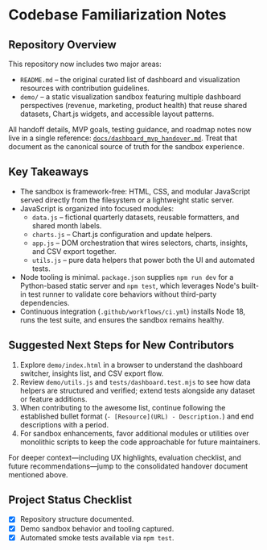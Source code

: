# Codebase Familiarization Notes

## Repository Overview

This repository now includes two major areas:

- `README.md` – the original curated list of dashboard and visualization resources with contribution guidelines.
- `demo/` – a static visualization sandbox featuring multiple dashboard perspectives (revenue, marketing, product health) that reuse shared datasets, Chart.js widgets, and accessible layout patterns.

All handoff details, MVP goals, testing guidance, and roadmap notes now live in a single reference: [`docs/dashboard_mvp_handover.md`](docs/dashboard_mvp_handover.md). Treat that document as the canonical source of truth for the sandbox experience.

## Key Takeaways

- The sandbox is framework-free: HTML, CSS, and modular JavaScript served directly from the filesystem or a lightweight static server.
- JavaScript is organized into focused modules:
  - `data.js` – fictional quarterly datasets, reusable formatters, and shared month labels.
  - `charts.js` – Chart.js configuration and update helpers.
  - `app.js` – DOM orchestration that wires selectors, charts, insights, and CSV export together.
  - `utils.js` – pure data helpers that power both the UI and automated tests.
- Node tooling is minimal. `package.json` supplies `npm run dev` for a Python-based static server and `npm test`, which leverages Node's built-in test runner to validate core behaviors without third-party dependencies.
- Continuous integration (`.github/workflows/ci.yml`) installs Node 18, runs the test suite, and ensures the sandbox remains healthy.

## Suggested Next Steps for New Contributors

1. Explore `demo/index.html` in a browser to understand the dashboard switcher, insights list, and CSV export flow.
2. Review `demo/utils.js` and `tests/dashboard.test.mjs` to see how data helpers are structured and verified; extend tests alongside any dataset or feature additions.
3. When contributing to the awesome list, continue following the established bullet format (`- [Resource](URL) - Description.`) and end descriptions with a period.
4. For sandbox enhancements, favor additional modules or utilities over monolithic scripts to keep the code approachable for future maintainers.

For deeper context—including UX highlights, evaluation checklist, and future recommendations—jump to the consolidated handover document mentioned above.

## Project Status Checklist

- [x] Repository structure documented.
- [x] Demo sandbox behavior and tooling captured.
- [x] Automated smoke tests available via `npm test`.
